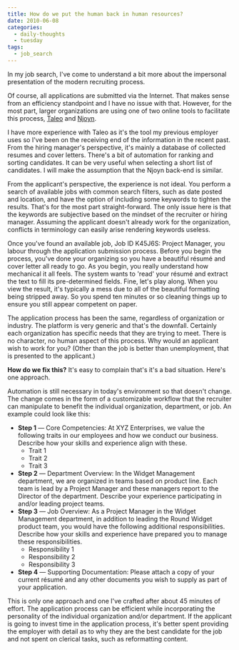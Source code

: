 ```yaml
---
title: How do we put the human back in human resources?
date: 2010-06-08
categories:
  - daily-thoughts
  - tuesday
tags:
  - job_search
---
```

In my job search, I've come to understand a bit more about the impersonal presentation of the modern recruiting process.

Of course, all applications are submitted via the Internet. That makes sense from an efficiency standpoint and I have no issue with that. However, for the most part, larger organizations are using one of two online tools to facilitate this process, [Taleo](http://www.taleo.com) and [Njoyn](http://www.njoyn.com).

I have more experience with Taleo as it's the tool my previous employer uses so I've been on the receiving end of the information in the recent past. From the hiring manager's perspective, it's mainly a database of collected resumes and cover letters. There's a bit of automation for ranking and sorting candidates. It can be very useful when selecting a short list of candidates. I will make the assumption that the Njoyn back-end is similar.

From the applicant's perspective, the experience is not ideal. You perform a search of available jobs with common search filters, such as date posted and location, and have the option of including some keywords to tighten the results. That's for the most part straight-forward. The only issue here is that the keywords are subjective based on the mindset of the recruiter or hiring manager. Assuming the applicant doesn't already work for the organization, conflicts in terminology can easily arise rendering keywords useless.

Once you've found an available job, Job ID K45J6S: Project Manager, you labour through the application submission process. Before you begin the process, you've done your organizing so you have a beautiful résumé and cover letter all ready to go. As you begin, you really understand how mechanical it all feels. The system wants to 'read' your résumé and extract the text to fill its pre-determined fields. Fine, let's play along. When you view the result, it's typically a mess due to all of the beautiful formatting being stripped away. So you spend ten minutes or so cleaning things up to ensure you still appear competent on paper.

The application process has been the same, regardless of organization or industry. The platform is very generic and that's the downfall. Certainly each organization has specific needs that they are trying to meet. There is no character, no human aspect of this process. Why would an applicant wish to work for you? (Other than the job is better than unemployment, that is presented to the applicant.)

**How do we fix this?** It's easy to complain that's it's a bad situation. Here's one approach.

Automation is still necessary in today's environment so that doesn't change. The change comes in the form of a customizable workflow that the recruiter can manipulate to benefit the individual organization, department, or job. An example could look like this:

- **Step 1** — Core Competencies: At XYZ Enterprises, we value the following traits in our employees and how we conduct our business. Describe how your skills and experience align with these.
    - Trait 1
    - Trait 2
    - Trait 3
- **Step 2** — Department Overview: In the Widget Management department, we are organized in teams based on product line. Each team is lead by a Project Manager and these managers report to the Director of the department. Describe your experience participating in and/or leading project teams.
- **Step 3** — Job Overview: As a Project Manager in the Widget Management department, in addition to leading the Round Widget product team, you would have the following additional responsibilities. Describe how your skills and experience have prepared you to manage these responsibilities.
    - Responsibility 1
    - Responsibility 2
    - Responsibility 3
- **Step 4** — Supporting Documentation: Please attach a copy of your current résumé and any other documents you wish to supply as part of your application.

This is only one approach and one I've crafted after about 45 minutes of effort. The application process can be efficient while incorporating the personality of the individual organization and/or department. If the applicant is going to invest time in the application process, it's better spent providing the employer with detail as to why they are the best candidate for the job and not spent on clerical tasks, such as reformatting content.

